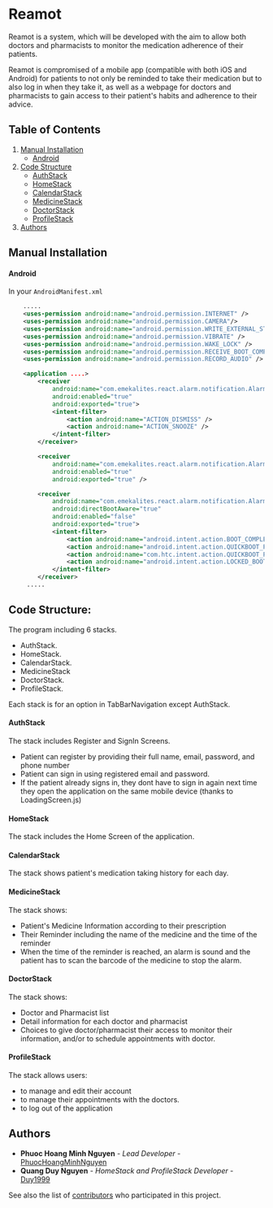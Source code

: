 # Reamot

Reamot is a system, which will be developed with the aim to allow both doctors and pharmacists to monitor the medication adherence of their patients. 

Reamot is compromised of a mobile app (compatible with both iOS and Android) for patients to not only be reminded to take their medication but to also log in when they take it, as well as a webpage for doctors and pharmacists to gain access to their patient's habits and adherence to their advice. 

## Table of Contents

1. [Manual Installation](#manual-installation)
    - [Android](#android)
2. [Code Structure](#code-structure)
    - [AuthStack](#authstack)
    - [HomeStack](#homestack)
    - [CalendarStack](#calendarstack)
    - [MedicineStack](#medicinestack)
    - [DoctorStack](#doctorstack)
    - [ProfileStack](#profilestack)
3. [Authors](#authors)

## Manual Installation
#### Android

In your `AndroidManifest.xml`

```xml
    .....
    <uses-permission android:name="android.permission.INTERNET" />
    <uses-permission android:name="android.permission.CAMERA"/>
    <uses-permission android:name="android.permission.WRITE_EXTERNAL_STORAGE"/>
    <uses-permission android:name="android.permission.VIBRATE" />
    <uses-permission android:name="android.permission.WAKE_LOCK" />
    <uses-permission android:name="android.permission.RECEIVE_BOOT_COMPLETED" />
    <uses-permission android:name="android.permission.RECORD_AUDIO" />

    <application ....>
        <receiver
            android:name="com.emekalites.react.alarm.notification.AlarmReceiver"
            android:enabled="true"
            android:exported="true">
            <intent-filter>
                <action android:name="ACTION_DISMISS" />
                <action android:name="ACTION_SNOOZE" />
            </intent-filter>
        </receiver>

        <receiver
            android:name="com.emekalites.react.alarm.notification.AlarmDismissReceiver"
            android:enabled="true"
            android:exported="true" />

        <receiver
            android:name="com.emekalites.react.alarm.notification.AlarmBootReceiver"
            android:directBootAware="true"
            android:enabled="false"
            android:exported="true">
            <intent-filter>
                <action android:name="android.intent.action.BOOT_COMPLETED" />
                <action android:name="android.intent.action.QUICKBOOT_POWERON" />
                <action android:name="com.htc.intent.action.QUICKBOOT_POWERON" />
                <action android:name="android.intent.action.LOCKED_BOOT_COMPLETED" />
            </intent-filter>
        </receiver>
     .....
```

## Code Structure:
The program including 6 stacks.

- AuthStack.
- HomeStack.
- CalendarStack.
- MedicineStack
- DoctorStack.
- ProfileStack.

Each stack is for an option in TabBarNavigation except AuthStack.

#### AuthStack
The stack includes Register and SignIn Screens.
- Patient can register by providing their full name, email, password, and phone number
- Patient can sign in using registered email and password.
- If the patient already signs in, they dont have to sign in again next time they open the application on the same mobile device (thanks to LoadingScreen.js)

#### HomeStack
The stack includes the Home Screen of the application.

#### CalendarStack
The stack shows patient's medication taking history for each day.

#### MedicineStack
The stack shows:
- Patient's Medicine Information according to their prescription
- Their Reminder including the name of the medicine and the time of the reminder
- When the time of the reminder is reached, an alarm is sound and the patient has to scan the barcode of the medicine to stop the alarm.

#### DoctorStack
The stack shows:
- Doctor and Pharmacist list
- Detail information for each doctor and pharmacist
- Choices to give doctor/pharmacist their access to monitor their information, and/or to schedule appointments with doctor.

#### ProfileStack
The stack allows users: 
- to manage and edit their account
- to manage their appointments with the doctors.
- to log out of the application

## Authors

* **Phuoc Hoang Minh Nguyen** - *Lead Developer* - [PhuocHoangMinhNguyen](https://github.com/PhuocHoangMinhNguyen)
* **Quang Duy Nguyen** - *HomeStack and ProfileStack Developer* - [Duy1999](https://github.com/Duy1999)

See also the list of [contributors](https://github.com/PhuocHoangMinhNguyen/ReamotReactNative/graphs/contributors) who participated in this project.
